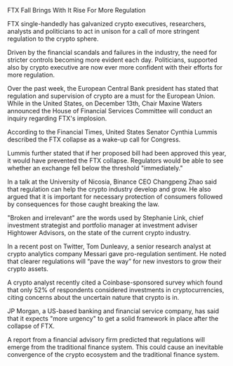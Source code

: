 FTX Fall Brings With It Rise For More Regulation

FTX single-handedly has galvanized crypto executives, researchers, analysts and politicians to act in unison for a call of more stringent regulation to the crypto sphere.

Driven by the financial scandals and failures in the industry, the need for stricter controls becoming more evident each day. Politicians, supported also by crypto executive are now ever more confident with their efforts for more regulation.

Over the past week, the European Central Bank president has stated that regulation and supervision of crypto are a must for the European Union. While in the United States, on December 13th, Chair Maxine Waters announced the House of Financial Services Committee will conduct an inquiry regarding FTX's implosion.

According to the Financial Times, United States Senator Cynthia Lummis described the FTX collapse as a wake-up call for Congress. 

Lummis further stated that if her proposed bill had been approved this year, it would have prevented the FTX collapse. Regulators would be able to see whether an exchange fell below the threshold "immediately."

In a talk at the University of Nicosia, Binance CEO Changpeng Zhao said that regulation can help the crypto industry develop and grow. He also argued that it is important for necessary protection of consumers followed by consequences for those caught breaking the law.

"Broken and irrelevant" are the words used by Stephanie Link, chief investment strategist and portfolio manager at investment adviser Hightower Advisors, on the state of the current crypto industry.

In a recent post on Twitter, Tom Dunleavy, a senior research analyst at crypto analytics company Messari gave pro-regulation sentiment. He noted that clearer regulations will “pave the way” for new investors to grow their crypto assets.

A crypto analyst recently cited a Coinbase-sponsored survey which found that only 52% of respondents considered investments in cryptocurrencies, citing concerns about the uncertain nature that crypto is in.

JP Morgan, a US-based banking and financial service company, has said that it expects "more urgency" to get a solid framework in place after the collapse of FTX.

A report from a financial advisory firm predicted that regulations will emerge from the traditional finance system. This could cause an inevitable convergence of the crypto ecosystem and the traditional finance system.

